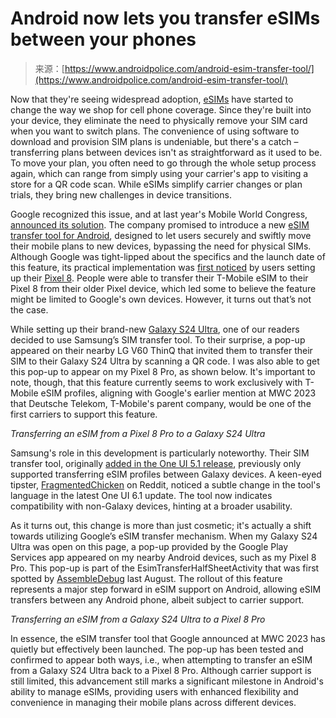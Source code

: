 <!--yml
category: 未分类
date: 2024-05-27 15:15:12
-->

# Android now lets you transfer eSIMs between your phones

> 来源：[https://www.androidpolice.com/android-esim-transfer-tool/](https://www.androidpolice.com/android-esim-transfer-tool/)

Now that they're seeing widespread adoption, [eSIMs](https://www.androidpolice.com/sim-esim-and-isim/) have started to change the way we shop for cell phone coverage. Since they're built into your device, they eliminate the need to physically remove your SIM card when you want to switch plans. The convenience of using software to download and provision SIM plans is undeniable, but there's a catch – transferring plans between devices isn't as straightforward as it used to be. To move your plan, you often need to go through the whole setup process again, which can range from simply using your carrier's app to visiting a store for a QR code scan. While eSIMs simplify carrier changes or plan trials, they bring new challenges in device transitions.

Google recognized this issue, and at last year's Mobile World Congress, [announced its solution](https://www.androidpolice.com/android-partnerships-connected-devices-mwc-barcelona/). The company promised to introduce a new [eSIM transfer tool for Android](https://www.androidpolice.com/google-esim-transfer-tool/), designed to let users securely and swiftly move their mobile plans to new devices, bypassing the need for physical SIMs. Although Google was tight-lipped about the specifics and the launch date of this feature, its practical implementation was [first noticed](https://www.androidpolice.com/googles-esim-transfer-tool-finally-here-pixel-8/) by users setting up their [Pixel 8](https://www.androidpolice.com/google-pixel-8/). People were able to transfer their T-Mobile eSIM to their Pixel 8 from their older Pixel device, which led some to believe the feature might be limited to Google's own devices. However, it turns out that’s not the case.

While setting up their brand-new [Galaxy S24 Ultra](https://www.androidpolice.com/samsung-galaxy-s24/), one of our readers decided to use Samsung’s SIM transfer tool. To their surprise, a pop-up appeared on their nearby LG V60 ThinQ that invited them to transfer their SIM to their Galaxy S24 Ultra by scanning a QR code. I was also able to get this pop-up to appear on my Pixel 8 Pro, as shown below. It's important to note, though, that this feature currently seems to work exclusively with T-Mobile eSIM profiles, aligning with Google's earlier mention at MWC 2023 that Deutsche Telekom, T-Mobile's parent company, would be one of the first carriers to support this feature.

*Transferring an eSIM from a Pixel 8 Pro to a Galaxy S24 Ultra*

Samsung's role in this development is particularly noteworthy. Their SIM transfer tool, originally [added in the One UI 5.1 release](https://www.androidpolice.com/samsung-beat-google-physical-sim-esim-conversions/), previously only supported transferring eSIM profiles between Galaxy devices. A keen-eyed tipster, [FragmentedChicken](https://www.reddit.com/user/fragmentedchicken) on Reddit, noticed a subtle change in the tool's language in the latest One UI 6.1 update. The tool now indicates compatibility with non-Galaxy devices, hinting at a broader usability.

As it turns out, this change is more than just cosmetic; it's actually a shift towards utilizing Google’s eSIM transfer mechanism. When my Galaxy S24 Ultra was open on this page, a pop-up provided by the Google Play Services app appeared on my nearby Android devices, such as my Pixel 8 Pro. This pop-up is part of the EsimTransferHalfSheetActivity that was first spotted by [AssembleDebug](https://twitter.com/AssembleDebug/status/1693469209316188568) last August. The rollout of this feature represents a major step forward in eSIM support on Android, allowing eSIM transfers between any Android phone, albeit subject to carrier support.

*Transferring an eSIM from a Galaxy S24 Ultra to a Pixel 8 Pro*

In essence, the eSIM transfer tool that Google announced at MWC 2023 has quietly but effectively been launched. The pop-up has been tested and confirmed to appear both ways, i.e., when attempting to transfer an eSIM from a Galaxy S24 Ultra back to a Pixel 8 Pro. Although carrier support is still limited, this advancement still marks a significant milestone in Android's ability to manage eSIMs, providing users with enhanced flexibility and convenience in managing their mobile plans across different devices.